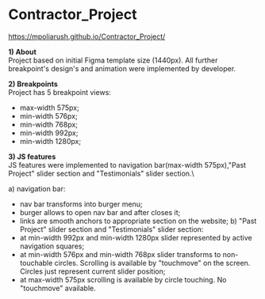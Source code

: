 # Contractor_Project
https://mpoliarush.github.io/Contractor_Project/

**1) About**\
Project based on initial Figma template size (1440px).
All further breakpoint's design's and animation were implemented by developer.

**2) Breakpoints**\
Project has 5 breakpoint views:
- max-width 575px;
- min-width 576px;
- min-width 768px;
- min-width 992px;
- min-width 1280px;


**3) JS features**\
JS features were implemented to navigation bar(max-width 575px),"Past Project" slider section and "Testimonials" slider section.\

a) navigation bar:
  - nav bar transforms into burger menu;
  - burger allows to open nav bar and after closes it;
  - links are smooth anchors to appropriate section on the website;
b) "Past Project" slider section and "Testimonials" slider section:
  - at min-width 992px and min-width 1280px slider represented by active navigation squares;
  - at min-width 576px and min-width 768px slider transforms to non-touchable circles. Scrolling is available by "touchmove" on the screen. Circles just represent current slider position;
  - at max-width 575px scrolling is available by circle touching. No "touchmove" available.

